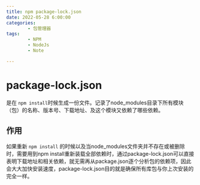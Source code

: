 ```yaml
---
title: npm package-lock.json
date: 2022-05-28 6:00:00
categories:
        - 包管理器
tags:
        - NPM
        - NodeJs
        - Note

---
```


# package-lock.json

是在 `npm install`时候生成一份文件。记录了node_modules目录下所有模块（包）的名称、版本号、下载地址、及这个模块又依赖了哪些依赖。

## 作用

 如果重新 `npm install` 的时候以及当node_modules文件夹并不存在或被删除时，需要用到npm install重新装载全部依赖时，通过package-lock.json可以直接表明下载地址和相关依赖，就无需再从package.json逐个分析包的依赖项，因此会大大加快安装速度，package-lock.json目的就是确保所有库包与你上次安装的完全一样。 

